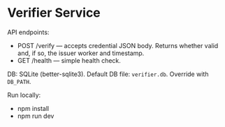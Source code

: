 # Verifier Service

API endpoints:
- POST /verify — accepts credential JSON body. Returns whether valid and, if so, the issuer worker and timestamp.
- GET /health — simple health check.

DB: SQLite (better-sqlite3). Default DB file: `verifier.db`. Override with `DB_PATH`.

Run locally:
- npm install
- npm run dev
